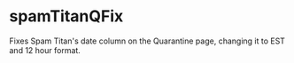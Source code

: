 # spamTitanQFix
Fixes Spam Titan's date column on the Quarantine page, changing it to EST and 12 hour format.  



